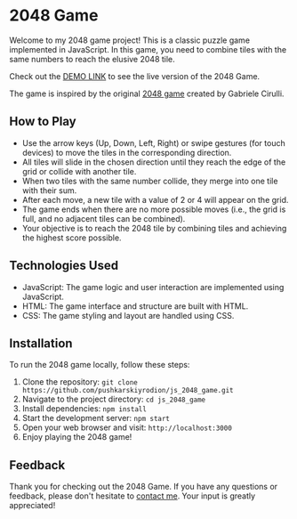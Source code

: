 # 2048 Game

Welcome to my 2048 game project! This is a classic puzzle game implemented in JavaScript. In this game, you need to combine tiles with the same numbers to reach the elusive 2048 tile.

Check out the [DEMO LINK](https://pushkarskiyrodion.github.io/js_2048_game/) to see the live version of the 2048 Game.

The game is inspired by the original [2048 game](https://play2048.co/) created by Gabriele Cirulli.

## How to Play

+ Use the arrow keys (Up, Down, Left, Right) or swipe gestures (for touch devices) to move the tiles in the corresponding direction.
+ All tiles will slide in the chosen direction until they reach the edge of the grid or collide with another tile.
+ When two tiles with the same number collide, they merge into one tile with their sum.
+ After each move, a new tile with a value of 2 or 4 will appear on the grid.
+ The game ends when there are no more possible moves (i.e., the grid is full, and no adjacent tiles can be combined).
+ Your objective is to reach the 2048 tile by combining tiles and achieving the highest score possible.

## Technologies Used

+ JavaScript: The game logic and user interaction are implemented using JavaScript.
+ HTML: The game interface and structure are built with HTML.
+ CSS: The game styling and layout are handled using CSS.

## Installation

To run the 2048 game locally, follow these steps:

1. Clone the repository: `git clone https://github.com/pushkarskiyrodion/js_2048_game.git`
2. Navigate to the project directory: `cd js_2048_game`
3. Install dependencies: `npm install`
4. Start the development server: `npm start`
5. Open your web browser and visit: `http://localhost:3000`
6. Enjoy playing the 2048 game!

## Feedback

Thank you for checking out the 2048 Game. If you have any questions or feedback, please don't hesitate to [contact me](mailto:pushkarskiyrodion@gmail.com). Your input is greatly appreciated!
